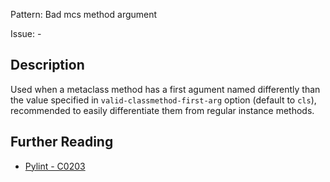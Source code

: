 Pattern: Bad mcs method argument

Issue: -

## Description

Used when a metaclass method has a first agument named differently than the value specified in `valid-classmethod-first-arg` option (default to `cls`), recommended to easily differentiate them from regular instance methods.

## Further Reading

* [Pylint - C0203](http://pylint-messages.wikidot.com/messages:c0203)